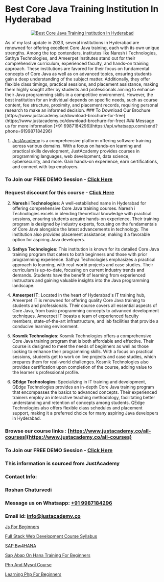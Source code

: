 # Best Core Java Training Institution In Hyderabad

<p align="center">
  <a href="https://justacademy.co/course-detail/core-java-training">
    <img src="https://justacademy.co/storage2/course_image/1677245426_course_image.webp" alt="Best Core Java Training Institution In Hyderabad">
  </a>
</p>
As of my last update in 2023, several institutions in Hyderabad are renowned for offering excellent Core Java training, each with its own unique strengths. Among the top contenders, institutes like Naresh i Technologies, Sathya Technologies, and Ameerpet Institutes stand out for their comprehensive curriculum, experienced faculty, and hands-on training approach. These institutions are favored for their focus on fundamental concepts of Core Java as well as on advanced topics, ensuring students gain a deep understanding of the subject matter. Additionally, they offer flexible class timings, practical sessions, and placement assistance, making them highly sought after by students and professionals aiming to enhance their Java programming skills in a competitive environment. However, the best institution for an individual depends on specific needs, such as course content, fee structure, proximity, and placement records, requiring personal research to make an informed decision.
### To Download Our Brochure [https://www.justacademy.co/download-brochure-for-free](https://www.justacademy.co/download-brochure-for-free)
### Message us for more information [+91 9987184296](https://api.whatsapp.com/send?phone=919987184296)

1) [JustAcademy](https://justacademy.co) is a comprehensive platform offering software training across various domains. With a focus on hands-on learning and practical skills development, JustAcademy provides courses in programming languages, web development, data science, cybersecurity, and more. Gain hands-on experience, earn certifications, and connect with top employers.

### To Join our FREE DEMO Session - [Click Here](https://www.justacademy.co/register-for-course-demo/)
### Request discount for this course - [Click Here](https://justacademy.co/contact-us/)

2) **Naresh i Technologies**: A well-established name in Hyderabad for offering comprehensive Core Java training courses. Naresh i Technologies excels in blending theoretical knowledge with practical sessions, ensuring students acquire hands-on experience. Their training program is designed by industry experts, focusing on the fundamentals of Core Java alongside the latest advancements in technology. The institution also provides placement assistance, making it a favorable option for aspiring Java developers.

3) **Sathya Technologies**: This institution is known for its detailed Core Java training program that caters to both beginners and those with prior programming experience. Sathya Technologies emphasizes a practical approach to learning, with real-world projects and case studies. Their curriculum is up-to-date, focusing on current industry trends and demands. Students have the benefit of learning from experienced instructors and gaining valuable insights into the Java programming landscape.

4) **Ameerpet IT**: Located in the heart of Hyderabad's IT training hub, Ameerpet IT is renowned for offering quality Core Java training to students and professionals. Their course covers all essential aspects of Core Java, from basic programming concepts to advanced development techniques. Ameerpet IT boasts a team of experienced faculty members, state-of-the-art infrastructure, and lab facilities that provide a conducive learning environment.

5) **Kosmik Technologies**: Kosmik Technologies offers a comprehensive Core Java training program that is both affordable and effective. Their course is designed to meet the needs of beginners as well as those looking to enhance their programming skills. With a focus on practical sessions, students get to work on live projects and case studies, which prepares them for real-world challenges. Kosmik Technologies also provides certification upon completion of the course, adding value to the learner's professional profile.

6) **QEdge Technologies**: Specializing in IT training and development, QEdge Technologies provides an in-depth Core Java training program that encompasses the basics to advanced concepts. Their experienced trainers employ an interactive teaching methodology, facilitating better understanding and retention of concepts among students. QEdge Technologies also offers flexible class schedules and placement support, making it a preferred choice for many aspiring Java developers in Hyderabad.

### Browse our course links : [https://www.justacademy.co/all-courses](https://www.justacademy.co/all-courses) 
### To Join our FREE DEMO Session - [Click Here](https://www.justacademy.co/register-for-course-demo)


### This information is sourced from JustAcademy
### Contact Info:
### Roshan Chaturvedi
### Message us on Whatsapp: [+91 9987184296](https://api.whatsapp.com/send?phone=919987184296)
### Email id: [info@justacademy.co](mailto:info@justacademy.co)
                
[Js For Beginners](https://www.linkedin.com/pulse/js-beginners-justacademy-san-jose-5fhxf?trackingId=BYs%2BP1iaqHRsVSIYMZmRcQ%3D%3D&lipi=urn%3Ali%3Apage%3Ad_flagship3_company_admin%3BmFqei9z9R2q6luNOEZ8Z4A%3D%3D)

[Full Stack Web Development Course Syllabus](https://www.linkedin.com/pulse/full-stack-web-development-course-syllabus-justacademy-chandigarh-tyeac?trackingId=7PZSWKpSztm9ln75zVdl6w%3D%3D&lipi=urn%3Ali%3Apage%3Ad_flagship3_company_admin%3BKQmokhDTSBO4c3m1OKbvVA%3D%3D)

[SAP Bw4HANA](https://medium.com/@kamblerajas684/sap-bw4hana-6cd95b0baf31)

[Sap Abap On Hana Training For Beginners](https://medium.com/@AkashSingh2052/sap-abap-on-hana-training-for-beginners-b11de943eb19)

[Php And Mysql Course](https://justacademyin.github.io/justacademy/php-and-mysql-course)

[Learning Php For Beginners](https://justacademyin.github.io/justacademy/learning-php-for-beginners)

